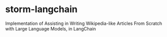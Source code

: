 # storm-langchain
Implementation of Assisting in Writing Wikipedia-like Articles From Scratch with Large Language Models, in LangChain
